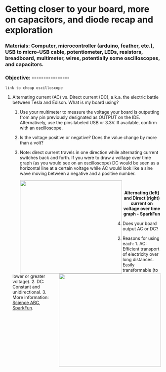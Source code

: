 # Getting closer to your board, more on capacitors, and diode recap and exploration
### Materials: Computer, microcontroller (arduino, feather, etc.), USB to micro-USB cable, potentiometer, LEDs, resistors, breadboard, multimeter, wires, potentially some oscilloscopes, and capacitors.
### Objective: ----------------
```
link to cheap oscilloscope
```
1. Alternating current (AC) vs. Direct current (DC), a.k.a. the electric battle between Tesla and Edison. What is my board using?
   1. Use your multimeter to measure the voltage your board is outputting from any pin previously designated as OUTPUT on the IDE. Alternatively, use the pins labeled USB or 3.3V. If available, confirm with an oscilloscope.
    1. Is the voltage positive or negative? Does the value change by more than a volt?
    2. Note: direct current travels in one direction while alternating current switches back and forth. If you were to draw a voltage over time graph (as you would see on an oscilloscope) DC would be seen as a horizontal line at a certain voltage while AC would look like a sine wave moving between a negative and a positive number.
          <p>
          <img align="left" width="330" height="300" src="https://user-images.githubusercontent.com/52707386/62074492-ca43f300-b1f7-11e9-82b2-dd6313bd6f69.png" img align="right" width="330" height="300" src="https://user-images.githubusercontent.com/52707386/62074488-c87a2f80-b1f7-11e9-8635-cfee45a2432d.png">
          <img align="right" width="330" height="300" src="https://user-images.githubusercontent.com/52707386/62074488-c87a2f80-b1f7-11e9-8635-cfee45a2432d.png">
          <br>
          </p>
            <p align="center">
            <b> Alternating (left) and Direct (right) current on voltage over time graph - SparkFun</b>
            </p>
            
           
           
           
           
           
           
           
           
           
           
    3. Does your board output AC or DC?
  2. Reasons for using each:
    1. AC: Efficient transport of electricity over long distances. Easily transformable (to lower or greater voltage).
    2. DC: Constant and unidirectional.
    3. More information: [Science ABC](https://www.scienceabc.com/innovation/ac-vs-dc-alternating-current-or-direct-current-which-is-better.html), [SparkFun](https://learn.sparkfun.com/tutorials/alternating-current-ac-vs-direct-current-dc/all#direct-current-dc).

